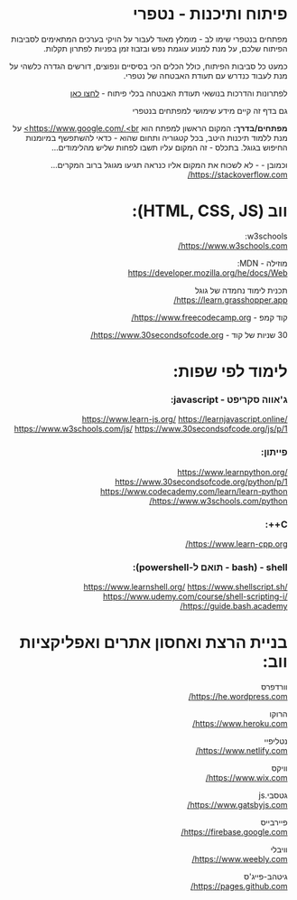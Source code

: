 <div dir="rtl" text-align="right">

# פיתוח ותיכנות - נטפרי

מפתחים בנטפרי שימו לב - מומלץ מאוד לעבור על הויקי בערכים המתאימים לסביבות הפיתוח שלכם, על מנת למנוע עוגמת נפש ובזבוז זמן בפניות לפתרון תקלות.

כמעט כל סביבות הפיתוח, כולל הכלים הכי בסיסיים ונפוצים, דורשים הגדרה כלשהי על מנת לעבוד כנדרש עם תעודת האבטחה של נטפרי.

לפתרונות והדרכות בנושאי תעודת האבטחה בכלי פיתוח - [לחצו כאן](http://wiki.netfree.link/wiki/%D7%AA%D7%A2%D7%95%D7%93%D7%AA_%D7%94%D7%90%D7%91%D7%98%D7%97%D7%94#.D7.94.D7.AA.D7.A7.D7.A0.D7.94_.D7.9E.D7.AA.D7.A7.D7.93.D7.9E.D7.AA_.D7.9C.D7.9E.D7.A4.D7.AA.D7.97.D7.99.D7.9D)

גם בדף זה קיים מידע שימושי למפתחים בנטפרי

**מפתחים/בדרך:** המקום הראשון למפתח הוא https://www.google.com/.<br>
 על מנת ללמוד תיכנות היטב, בכל קטגוריה ותחום שהוא - כדאי להשתפשף במיומנות החיפוש בגוגל. בתכלס - זה המקום עליו תשבו לפחות שליש מהלימודים…

וכמובן - - לא לשכוח את המקום אליו כנראה תגיעו מגוגל ברוב המקרים...<br>
https://stackoverflow.com/

# ווב (HTML, CSS, JS):

w3schools:<br>
https://www.w3schools.com/

מוזילה - MDN:<br>
https://developer.mozilla.org/he/docs/Web

תכנית לימוד נחמדה של גוגל<br>
https://learn.grasshopper.app/



קוד קמפ - https://www.freecodecamp.org/

30 שניות של קוד - https://www.30secondsofcode.org/


# לימוד לפי שפות:
### ג'אווה סקריפט - javascript:
https://www.learn-js.org/
https://learnjavascript.online/
https://www.w3schools.com/js/
https://www.30secondsofcode.org/js/p/1

### פייתון:
https://www.learnpython.org/
https://www.30secondsofcode.org/python/p/1
https://www.codecademy.com/learn/learn-python
https://www.w3schools.com/python/
### C++:
https://www.learn-cpp.org/
### shell - (bash - תואם ל-powershell):
https://www.learnshell.org/
https://www.shellscript.sh/
https://www.udemy.com/course/shell-scripting-i/
https://guide.bash.academy/

# בניית הרצת ואחסון אתרים ואפליקציות ווב:
וורדפרס<br>
https://he.wordpress.com/

הרוקו<br>
https://www.heroku.com/

נטליפיי<br>
https://www.netlify.com/

וויקס<br>
https://www.wix.com/

גטסבי.js<br>
https://www.gatsbyjs.com/

פיירבייס<br>
https://firebase.google.com/

וויבלי<br>
https://www.weebly.com/

גיטהב-פייג'ס<br>
https://pages.github.com/
